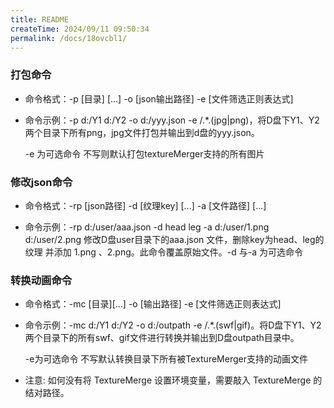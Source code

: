 ```yaml
---
title: README
createTime: 2024/09/11 09:50:34
permalink: /docs/18ovcbl1/
---
```


###  打包命令
* 命令格式：-p [目录] [...] -o [json输出路径] -e [文件筛选正则表达式]

* 命令示例：-p d:/Y1 d:/Y2 -o d:/yyy.json -e /.*\.(jpg|png)，将D盘下Y1、Y2两个目录下所有png，jpg文件打包并输出到d盘的yyy.json。

	-e 为可选命令 不写则默认打包textureMerger支持的所有图片

### 修改json命令
* 命令格式：-rp [json路径] -d [纹理key] [...] -a [文件路径] [...]

* 命令示例：-rp d:/user/aaa.json -d head leg -a d:/user/1.png  d:/user/2.png 修改D盘user目录下的aaa.json 文件，删除key为head、leg的纹理 并添加 1.png 、2.png。此命令覆盖原始文件。-d 与-a 为可选命令

### 转换动画命令
* 命令格式：-mc [目录][...] -o [输出路径] -e [文件筛选正则表达式]

* 命令示例：-mc d:/Y1 d:/Y2 -o d:/outpath -e /.*\.(swf|gif)。将D盘下Y1、Y2两个目录下的所有swf、gif文件进行转换并输出到D盘outpath目录中。

	-e为可选命令 不写默认转换目录下所有被TextureMerger支持的动画文件

* 注意: 如何没有将 TextureMerge 设置环境变量，需要敲入 TextureMerge 的结对路径。